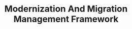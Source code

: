 ---
# This topic lives at
# https://digital.gov/topics/modernization-and-migration-management-framework

# Topic Title
title: "Modernization And Migration Management Framework"

# description — keep it short and clear
# summary: ""

# Weight
weight: 1

# For more information on managing topics,
# see https://github.com/GSA/digitalgov.gov/wiki/topics
---